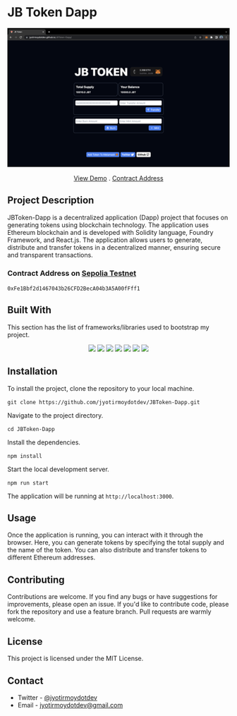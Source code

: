 # JB Token Dapp

![](./src/img/Home.png)

<p align="center">
    <a href="https://jyotirmoydotdev.github.io/JBToken-Dapp/">View Demo</a>
    .
    <a href="https://sepolia.etherscan.io/address/0xFe1Bbf2d1467043b26CFD2BecA04b3A5A00fFff1">Contract Address</a>
</p>

## Project Description
JBToken-Dapp is a decentralized application (Dapp) project that focuses on generating tokens using blockchain technology. The application uses Ethereum blockchain and is developed with Solidity language, Foundry Framework, and React.js. The application allows users to generate, distribute and transfer tokens in a decentralized manner, ensuring secure and transparent transactions.

### Contract Address on [Sepolia Testnet](https://sepolia.etherscan.io/address/0xFe1Bbf2d1467043b26CFD2BecA04b3A5A00fFff1)
``` solidity
0xFe1Bbf2d1467043b26CFD2BecA04b3A5A00fFff1
```

## Built With

This section has the list of frameworks/libraries used to bootstrap my project.
<div align="center">

 ![](https://img.shields.io/badge/React-20232A?style=for-the-badge&logo=react&ogoColor=61DAFB)
 ![](https://img.shields.io/badge/JavaScript-323330?style=for-the-badge&logo=javascript&logoColor=F7DF1E)
 ![](https://img.shields.io/badge/Thirdweb-deeppink?style=for-the-badge)
 ![](https://img.shields.io/badge/Tailwind_CSS-38B2AC?style=for-the-badge&logo=tailwind-css&logoColor=white)
 ![](https://img.shields.io/badge/Solidity-e6e6e6?style=for-the-badge&logo=solidity&logoColor=black)
 ![](https://img.shields.io/badge/Foundry-yellow?style=for-the-badge&logo=Cloud%20Foundry&logoColor=white)
 ![](https://img.shields.io/badge/OpenZeppelin-4E5EE4?logo=OpenZeppelin&logoColor=fff&style=for-the-badge)

</div>

## Installation

To install the project, clone the repository to your local machine.
```
git clone https://github.com/jyotirmoydotdev/JBToken-Dapp.git
```
Navigate to the project directory.
```
cd JBToken-Dapp
```
Install the dependencies.
```
npm install
```
Start the local development server.
```
npm run start
```
The application will be running at `http://localhost:3000`.

## Usage

Once the application is running, you can interact with it through the browser. Here, you can generate tokens by specifying the total supply and the name of the token. You can also distribute and transfer tokens to different Ethereum addresses.

## Contributing

Contributions are welcome. If you find any bugs or have suggestions for improvements, please open an issue. If you'd like to contribute code, please fork the repository and use a feature branch. Pull requests are warmly welcome.

## License

This project is licensed under the MIT License.

## Contact
- Twitter - [@jyotirmoydotdev](httsp://twitter.com/jyotirmoydotdev)
- Email - [jyotirmoydotdev@gmail.com](mailto:jyotirmoydotdev@gmail.com)